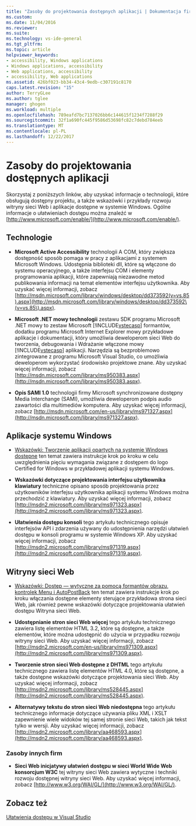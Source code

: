 ```yaml
---
title: "Zasoby do projektowania dostępnych aplikacji | Dokumentacja firmy Microsoft"
ms.custom: 
ms.date: 11/04/2016
ms.reviewer: 
ms.suite: 
ms.technology: vs-ide-general
ms.tgt_pltfrm: 
ms.topic: article
helpviewer_keywords:
- accessibility, Windows applications
- Windows applications, accessibility
- Web applications, accessibility
- accessibility, Web applications
ms.assetid: 426bf023-bb34-43c4-9edb-c307191c8170
caps.latest.revision: "15"
author: TerryGLee
ms.author: tglee
manager: ghogen
ms.workload: multiple
ms.openlocfilehash: 789eafd7bc7137026bb6c144615f1234f7288f29
ms.sourcegitcommit: 32f1a690fc445f9586d53698fc82c7debd784eeb
ms.translationtype: MT
ms.contentlocale: pl-PL
ms.lasthandoff: 12/22/2017
---
```

# <a name="resources-for-designing-accessible-applications"></a>Zasoby do projektowania dostępnych aplikacji
Skorzystaj z poniższych linków, aby uzyskać informacje o technologii, które obsługują dostępny projektu, a także wskazówki i przykłady rozwoju witryny sieci Web i aplikacje dostępne w systemie Windows. Ogólne informacje o ułatwieniach dostępu można znaleźć w [http://www.microsoft.com/enable/](http://www.microsoft.com/enable/).  
  
## <a name="technologies"></a>Technologie  
  
-   **Microsoft Active Accessibility** technologii A COM, który zwiększa dostępność sposób pomaga w pracy z aplikacjami z systemem Microsoft Windows. Udostępnia biblioteki dll, które są włączone do systemu operacyjnego, a także interfejsu COM i elementy programowania aplikacji, które zapewniają niezawodne metod publikowania informacji na temat elementów interfejsu użytkownika. Aby uzyskać więcej informacji, zobacz [http://msdn.microsoft.com/library/windows/desktop/dd373592(v=vs.85).aspx](http://msdn.microsoft.com/library/windows/desktop/dd373592\(v=vs.85\).aspx).  
  
-   **Microsoft .NET mowy technologii** zestawu SDK programu Microsoft .NET mowy to zestaw Microsoft [!INCLUDE[vstecasp](../../code-quality/includes/vstecasp_md.md)] formantów, dodatku programu Microsoft Internet Explorer mowy przykładowe aplikacje i dokumentacji, który umożliwia deweloperom sieci Web do tworzenia, debugowania i Wdrażanie włączone mowy [!INCLUDE[vstecasp](../../code-quality/includes/vstecasp_md.md)] aplikacji. Narzędzia są bezproblemowo zintegrowane z programu Microsoft Visual Studio, co umożliwia deweloperom wykorzystać środowisko projektowe znane. Aby uzyskać więcej informacji, zobacz [http://msdn.microsoft.com/library/ms950383.aspx](http://msdn.microsoft.com/library/ms950383.aspx).  
  
-   **Opis SAMI 1.0** technologii firmy Microsoft synchronizowane dostępny Media Interchange (SAMI), umożliwia deweloperom podpis audio zawartości dla multimediów komputera. Aby uzyskać więcej informacji, zobacz [http://msdn.microsoft.com/en-us/library/ms971327.aspx](http://msdn.microsoft.com/library/ms971327.aspx).  
  
## <a name="windows-applications"></a>Aplikacje systemu Windows  
  
-   [Wskazówki: Tworzenie aplikacji opartych na systemie Windows dostępne](http://msdn.microsoft.com/Library/654c7f2f-1586-480b-9f12-9d9b8f5cc32b) ten temat zawiera instrukcje krok po kroku w celu uwzględnienia pięciu wymagania związane z dostępem do logo Certified for Windows w przykładowej aplikacji systemu Windows.  
  
-   **Wskazówki dotyczące projektowania interfejsu użytkownika klawiatury** techniczne opisano sposób projektowania przez użytkowników interfejsu użytkownika aplikacji systemu Windows można przechodzić z klawiatury. Aby uzyskać więcej informacji, zobacz [http://msdn2.microsoft.com/library/ms971323.aspx](http://msdn2.microsoft.com/library/ms971323.aspx).  
  
-   **Ułatwienia dostępu konsoli** tego artykułu technicznego opisuje interfejsów API i zdarzenia używany do udostępnienia narzędzi ułatwień dostępu w konsoli programu w systemie Windows XP. Aby uzyskać więcej informacji, zobacz [http://msdn2.microsoft.com/library/ms971319.aspx](http://msdn2.microsoft.com/library/ms971319.aspx).  
  
## <a name="web-sites"></a>Witryny sieci Web  
  
-   [Wskazówki: Dostęp — wytyczne za pomocą formantów obrazu, kontrolek Menu i AutoPostBack](http://msdn.microsoft.com/Library/ff7b5021-48b3-46bf-921f-9fe1e0e32202) ten temat zawiera instrukcje krok po kroku włączania dostępne elementy sterujące przykładowa strona sieci Web, jak również pewne wskazówki dotyczące projektowania ułatwień dostępu Witryna sieci Web.  
  
-   **Udostępnianie stron sieci Web więcej** tego artykułu technicznego zawiera listę elementów HTML 3.2, które są dostępne, a także elementów, które można udostępnić do użycia w przypadku rozwoju witryny sieci Web. Aby uzyskać więcej informacji, zobacz [http://msdn2.microsoft.com/en-us/library/ms971309.aspx](http://msdn2.microsoft.com/library/ms971309.aspx).  
  
-   **Tworzenie stron sieci Web dostępne z DHTML** tego artykułu technicznego zawiera listę elementów HTML 4.0, które są dostępne, a także dostępne wskazówki dotyczące projektowania sieci Web. Aby uzyskać więcej informacji, zobacz [http://msdn2.microsoft.com/library/ms528445.aspx](http://msdn2.microsoft.com/library/ms528445.aspx).  
  
-   **Alternatywy tekstu do stron sieci Web niedostępna** tego artykułu technicznego informacje dotyczące używania pliku XML i XSLT zapewnienie wiele widoków tej samej stronie sieci Web, takich jak tekst tylko w wersji. Aby uzyskać więcej informacji, zobacz [http://msdn2.microsoft.com/library/aa468593.aspx](http://msdn2.microsoft.com/library/aa468593.aspx).  
  
### <a name="third-party-resources"></a>Zasoby innych firm  
  
-   **Sieci Web inicjatywy ułatwień dostępu w sieci World Wide Web konsorcjum W3C** tej witryny sieci Web zawiera wytyczne i techniki rozwoju dostępnej witryny sieci Web. Aby uzyskać więcej informacji, zobacz [http://www.w3.org/WAI/GL/](http://www.w3.org/WAI/GL/).  
  
## <a name="see-also"></a>Zobacz też  
 [Ułatwienia dostępu w Visual Studio](../../ide/reference/accessibility-features-of-visual-studio.md)